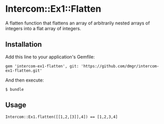 # Intercom::Ex1::Flatten

A flatten function that flattens an array of arbitrarily nested arrays of integers into a flat array of integers.

## Installation

Add this line to your application's Gemfile:

    gem 'intercom-ex1-flatten', git: 'https://github.com/dmgr/intercom-ex1-flatten.git'

And then execute:

    $ bundle

## Usage

    Intercom::Ex1.flatten([[1,2,[3]],4]) == [1,2,3,4]
